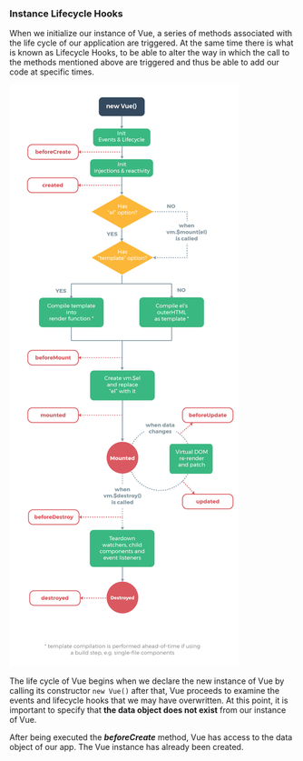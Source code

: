 ### Instance Lifecycle Hooks

When we initialize our instance of Vue, a series of methods associated with the life cycle of our application are triggered. At the same time there is what is known as Lifecycle Hooks, to be able to alter the way in which the call to the methods mentioned above are triggered and thus be able to add our code at specific times.

![lifecycle](../assets/class4/lifecycle.png)

The life cycle of Vue begins when we declare the new instance of Vue by calling its constructor `new Vue()` after that, Vue proceeds to examine the events and lifecycle hooks that we may have overwritten.
At this point, it is important to specify that **the data object does not exist** from our instance of Vue.

After being executed the **_beforeCreate_** method, Vue has access to the data object of our app. The Vue instance has already been created.
